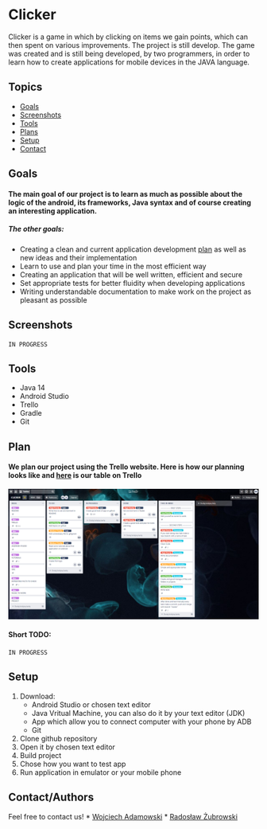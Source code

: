 # Clicker

Clicker is a game in which by clicking on items we gain points, which can then spent on various improvements. The project is still develop.
The game was created and is still being developed, by two programmers, in order to learn how to create applications for mobile devices in the JAVA language.

## Topics
* [Goals](#goals)
* [Screenshots](#screenshots)
* [Tools](#tools)
* [Plans](#plan)
* [Setup](#setup)
* [Contact](#contact)

## Goals

#### The main goal of our project is to learn as much as possible about the logic of the android, its frameworks, Java syntax and of course creating an interesting application. 
##### The other goals: 
* Creating a clean and current application development [plan](#plan) as well as new ideas and their implementation
* Learn to use and plan your time in the most efficient way
* Creating an application that will be well written, efficient and secure
* Set appropriate tests for better fluidity when developing applications
* Writing understandable documentation to make work on the project as pleasant as possible

## Screenshots

```
IN PROGRESS
```

## Tools

* Java 14
* Android Studio
* Trello
* Gradle
* Git

## Plan

#### We plan our project using the Trello website. Here is how our planning looks like and [here](https://trello.com/b/guU4PRcP/clicker) is our table on Trello

![Example_screenshot](./imagesForReadme/TrelloPlans.png)

#### Short TODO: 

```
IN PROGRESS
```

## Setup

1. Download: 
    - Android Studio or chosen text editor
    - Java Vritual Machine, you can also do it by your text editor (JDK)
    - App which allow you to connect computer with your phone by ADB
    - Git
2. Clone github repository
3. Open it by chosen text editor
4. Build project 
5. Chose how you want to test app 
6. Run application in emulator or your mobile phone

## Contact/Authors
  Feel free to contact us!
    * [Wojciech Adamowski](mailto:wojtekadam1@gmail.com)
    * [Radosław Żubrowski](mailto:radoslaw.zubrowski@gmail.com)

